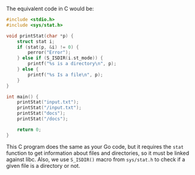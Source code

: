 The equivalent code in C would be:

```c
#include <stdio.h>
#include <sys/stat.h>

void printStat(char *p) {
    struct stat i;
    if (stat(p, &i) != 0) {
        perror("Error");
    } else if (S_ISDIR(i.st_mode)) {
        printf("%s is a directory\n", p);
    } else {
        printf("%s Is a file\n", p);
    }
}

int main() {
    printStat("input.txt");
    printStat("/input.txt");
    printStat("docs");
    printStat("/docs");

    return 0;
}
```
This C program does the same as your Go code, but it requires the `stat` function to get information about files and directories, so it must be linked against libc. Also, we use `S_ISDIR()` macro from `sys/stat.h` to check if a given file is a directory or not.
